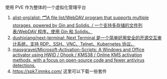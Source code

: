 使用 PVE 作为整体的一个虚拟化管理平台

1. [alist-org/alist: 🗂️A file list/WebDAV program that supports multiple storages, powered by Gin and Solidjs. / 一个支持多存储的文件列表/WebDAV 程序，使用 Gin 和 Solidjs。](https://github.com/alist-org/alist)
2. [dushixiang/next-terminal: Next Terminal 是一个简单好用安全的开源交互审计系统，支持 RDP、SSH、VNC、Telnet、Kubernetes 协议。](https://github.com/dushixiang/next-terminal)
3. [massgravel/Microsoft-Activation-Scripts: A Windows and Office activator using HWID / Ohook / KMS38 / Online KMS activation methods, with a focus on open-source code and fewer antivirus detections.](https://github.com/massgravel/Microsoft-Activation-Scripts)
4. https://spk7.imnks.com/ 这里可以下载一些套件